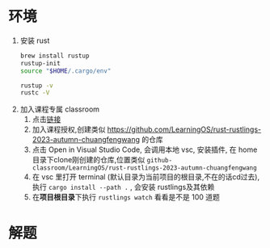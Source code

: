 
# 环境
1. 安装 rust
    ```bash
    brew install rustup
    rustup-init
    source "$HOME/.cargo/env"

    rustup -v
    rustc -V
    ```
2. 加入课程专属 classroom
   1. 点击[链接](https://classroom.github.com/a/gbr5Jk7V)
   2. 加入课程授权,创建类似 https://github.com/LearningOS/rust-rustlings-2023-autumn-chuangfengwang 的仓库
   3. 点击 Open in Visual Studio Code, 会调用本地 vsc, 安装插件, 在 home目录下clone刚创建的仓库,位置类似 `github-classroom/LearningOS/rust-rustlings-2023-autumn-chuangfengwang`
   4. 在 vsc 里打开 terminal (默认目录为当前项目的根目录,不在的话cd过去), 执行 `cargo install --path .` , 会安装 rustlings及其依赖
   5. 在**项目根目录**下执行 `rustlings watch` 看看是不是 100 道题
   
# 解题
